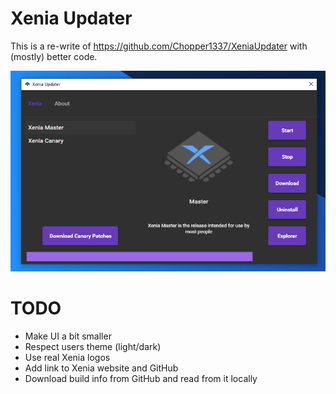 # Xenia Updater

This is a re-write of https://github.com/Chopper1337/XeniaUpdater with (mostly) better code.

![Screenshot](media/Screenshot.png)

# TODO

* Make UI a bit smaller
* Respect users theme (light/dark)
* Use real Xenia logos
* Add link to Xenia website and GitHub
* Download build info from GitHub and read from it locally
